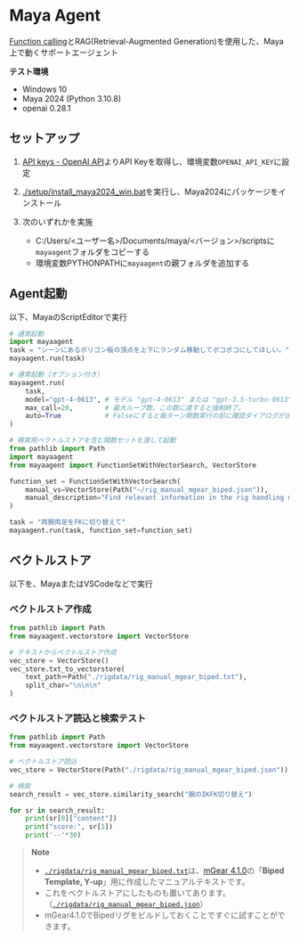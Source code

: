 # Maya Agent
[Function calling](https://openai.com/blog/function-calling-and-other-api-updates)とRAG(Retrieval-Augmented Generation)を使用した、Maya上で動くサポートエージェント  

**テスト環境**
* Windows 10
* Maya 2024 (Python 3.10.8)
* openai 0.28.1

## セットアップ
1. [API keys - OpenAI API](https://platform.openai.com/account/api-keys)よりAPI Keyを取得し、環境変数`OPENAI_API_KEY`に設定

2. [./setup/install_maya2024_win.bat](./setup/install_maya2024_win.bat)を実行し、Maya2024にパッケージをインストール

3. 次のいずれかを実施
   * C:/Users/<ユーザー名>/Documents/maya/<バージョン>/scriptsに`mayaagent`フォルダをコピーする
   * 環境変数PYTHONPATHに`mayaagent`の親フォルダを追加する


## Agent起動

以下、MayaのScriptEditorで実行

```python
# 通常起動
import mayaagent
task = "シーンにあるポリゴン板の頂点を上下にランダム移動してボコボコにしてほしい。"
mayaagent.run(task)
```

```python
# 通常起動（オプション付き）
mayaagent.run(
    task, 
    model="gpt-4-0613", # モデル "gpt-4-0613" または "gpt-3.5-turbo-0613"
    max_call=20,        # 最大ループ数。この数に達すると強制終了。
    auto=True           # Falseにすると毎ターン関数実行の前に確認ダイアログが出る
)
```

```python
# 検索用ベクトルストアを含む関数セットを渡して起動
from pathlib import Path
import mayaagent
from mayaagent import FunctionSetWithVectorSearch, VectorStore

function_set = FunctionSetWithVectorSearch(
    manual_vs=VectorStore(Path("~/rig_manual_mgear_biped.json")),
    manual_description="Find relevant information in the rig handling manual. The manual outlines the rig controller name, its function, and other auxiliary functions.",
)

task = "両腕両足をFKに切り替えて"
mayaagent.run(task, function_set=function_set)
```


## ベクトルストア

以下を、MayaまたはVSCodeなどで実行

### ベクトルストア作成
```python
from pathlib import Path
from mayaagent.vectorstore import VectorStore

# テキストからベクトルストア作成
vec_store = VectorStore()
vec_store.txt_to_vectorstore(
    text_path＝Path("./rigdata/rig_manual_mgear_biped.txt"), 
    split_char="\n\n\n"
)
```

### ベクトルストア読込と検索テスト
```python
from pathlib import Path
from mayaagent.vectorstore import VectorStore

# ベクトルストア読込
vec_store = VectorStore(Path("./rigdata/rig_manual_mgear_biped.json"))

# 検索
search_result = vec_store.similarity_search("腕のIKFK切り替え")

for sr in search_result:
    print(sr[0]["content"])
    print("score:", sr[1])
    print('--'*30)
```

> **Note**  
> * [`./rigdata/rig_manual_mgear_biped.txt`](./rigdata/rig_manual_mgear_biped.txt)は、[mGear 4.1.0](https://github.com/mgear-dev/mgear4/releases/tag/4.1.0)の「**Biped Template, Y-up**」用に作成したマニュアルテキストです。  
> * これをベクトルストアにしたものも置いてあります。（[`./rigdata/rig_manual_mgear_biped.json`](./rigdata/rig_manual_mgear_biped.json)）  
> * mGear4.1.0でBipedリグをビルドしておくことですぐに試すことができます。  